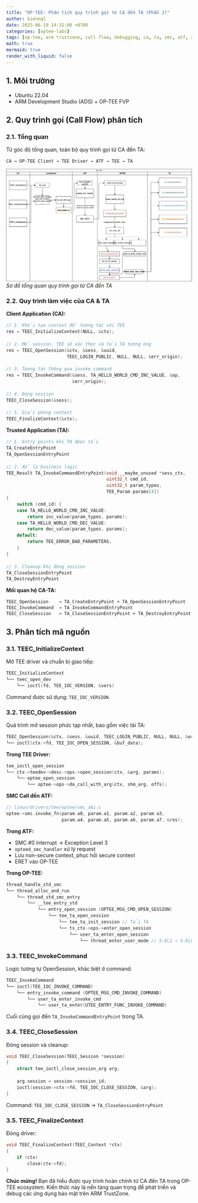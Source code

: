 ```yaml
---
title: "OP-TEE: Phân tích quy trình gọi từ CA đến TA (Phần 2)"
author: kiennql
date: 2025-06-19 14:32:00 +0700
categories: [optee-labs]
tags: [op-tee, arm trustzone, call flow, debugging, ca, ta, smc, atf, secure world, analysis]
math: true
mermaid: true
render_with_liquid: false
---
```


## 1. Môi trường

- Ubuntu 22.04
- ARM Development Studio (ADS) + OP-TEE FVP

## 2. Quy trình gọi (Call Flow) phân tích

### 2.1. Tổng quan

Từ góc độ tổng quan, toàn bộ quy trình gọi từ CA đến TA:

```
CA → OP-TEE Client → TEE Driver → ATF → TEE → TA
```

![Call Flow Diagram](/assets/img/post/optee-call-flow/image.png)
_Sơ đồ tổng quan quy trình gọi từ CA đến TA_

### 2.2. Quy trình làm việc của CA & TA

**Client Application (CA):**

```c
// 1. Khởi tạo context để tương tác với TEE
res = TEEC_InitializeContext(NULL, &ctx);

// 2. Mở session, TEE sẽ xác thực và tải TA tương ứng
res = TEEC_OpenSession(&ctx, &sess, &uuid,
                       TEEC_LOGIN_PUBLIC, NULL, NULL, &err_origin);

// 3. Tương tác thông qua invoke command
res = TEEC_InvokeCommand(&sess, TA_HELLO_WORLD_CMD_INC_VALUE, &op,
                         &err_origin);

// 4. Đóng session
TEEC_CloseSession(&sess);

// 5. Giải phóng context
TEEC_FinalizeContext(&ctx);
```

**Trusted Application (TA):**

```c
// 1. Entry points khi TA được tải
TA_CreateEntryPoint
TA_OpenSessionEntryPoint

// 2. Xử lý business logic
TEE_Result TA_InvokeCommandEntryPoint(void __maybe_unused *sess_ctx,
                                      uint32_t cmd_id,
                                      uint32_t param_types, 
                                      TEE_Param params[4])
{
    switch (cmd_id) {
    case TA_HELLO_WORLD_CMD_INC_VALUE:
        return inc_value(param_types, params);
    case TA_HELLO_WORLD_CMD_DEC_VALUE:
        return dec_value(param_types, params);
    default:
        return TEE_ERROR_BAD_PARAMETERS;
    }
}

// 3. Cleanup khi đóng session
TA_CloseSessionEntryPoint
TA_DestroyEntryPoint
```

**Mối quan hệ CA-TA:**

```
TEEC_OpenSession    → TA_CreateEntryPoint + TA_OpenSessionEntryPoint
TEEC_InvokeCommand  → TA_InvokeCommandEntryPoint
TEEC_CloseSession   → TA_CloseSessionEntryPoint + TA_DestroyEntryPoint
```

## 3. Phân tích mã nguồn

### 3.1. TEEC_InitializeContext

Mở TEE driver và chuẩn bị giao tiếp:

```c
TEEC_InitializeContext
└── teec_open_dev
    └── ioctl(fd, TEE_IOC_VERSION, &vers)
```

Command được sử dụng: `TEE_IOC_VERSION`

### 3.2. TEEC_OpenSession

Quá trình mở session phức tạp nhất, bao gồm việc tải TA:

```c
TEEC_OpenSession(&ctx, &sess, &uuid, TEEC_LOGIN_PUBLIC, NULL, NULL, &err_origin);
└── ioctl(ctx->fd, TEE_IOC_OPEN_SESSION, &buf_data);
```

**Trong TEE Driver:**

```c
tee_ioctl_open_session
└── ctx->teedev->desc->ops->open_session(ctx, &arg, params);
    └── optee_open_session
        └── optee->ops->do_call_with_arg(ctx, shm_arg, offs);
```

**SMC Call đến ATF:**

```c
// linux/drivers/tee/optee/smc_abi.c
optee->smc.invoke_fn(param.a0, param.a1, param.a2, param.a3,
                     param.a4, param.a5, param.a6, param.a7, &res);
```

**Trong ATF:**
- SMC #0 interrupt → Exception Level 3
- `opteed_smc_handler` xử lý request
- Lưu non-secure context, phục hồi secure context
- ERET vào OP-TEE

**Trong OP-TEE:**

```c
thread_handle_std_smc
└── thread_alloc_and_run
    └── thread_std_smc_entry
        └── __tee_entry_std
            └── entry_open_session (OPTEE_MSG_CMD_OPEN_SESSION)
                └── tee_ta_open_session
                    └── tee_ta_init_session // Tải TA
                    └── ts_ctx->ops->enter_open_session
                        └── user_ta_enter_open_session
                            └── thread_enter_user_mode // S-EL1 → S-EL0
```

### 3.3. TEEC_InvokeCommand

Logic tương tự OpenSession, khác biệt ở command:

```c
TEEC_InvokeCommand
└── ioctl(TEE_IOC_INVOKE_COMMAND)
    └── entry_invoke_command (OPTEE_MSG_CMD_INVOKE_COMMAND)
        └── user_ta_enter_invoke_cmd
            └── user_ta_enter(UTEE_ENTRY_FUNC_INVOKE_COMMAND)
```

Cuối cùng gọi đến `TA_InvokeCommandEntryPoint` trong TA.

### 3.4. TEEC_CloseSession

Đóng session và cleanup:

```c
void TEEC_CloseSession(TEEC_Session *session)
{
    struct tee_ioctl_close_session_arg arg;
    
    arg.session = session->session_id;
    ioctl(session->ctx->fd, TEE_IOC_CLOSE_SESSION, &arg);
}
```

Command: `TEE_IOC_CLOSE_SESSION` → `TA_CloseSessionEntryPoint`

### 3.5. TEEC_FinalizeContext

Đóng driver:

```c
void TEEC_FinalizeContext(TEEC_Context *ctx)
{
    if (ctx)
        close(ctx->fd);
}
```

**Chúc mừng!** Bạn đã hiểu được quy trình hoàn chỉnh từ CA đến TA trong OP-TEE ecosystem. Kiến thức này là nền tảng quan trọng để phát triển và debug các ứng dụng bảo mật trên ARM TrustZone.
